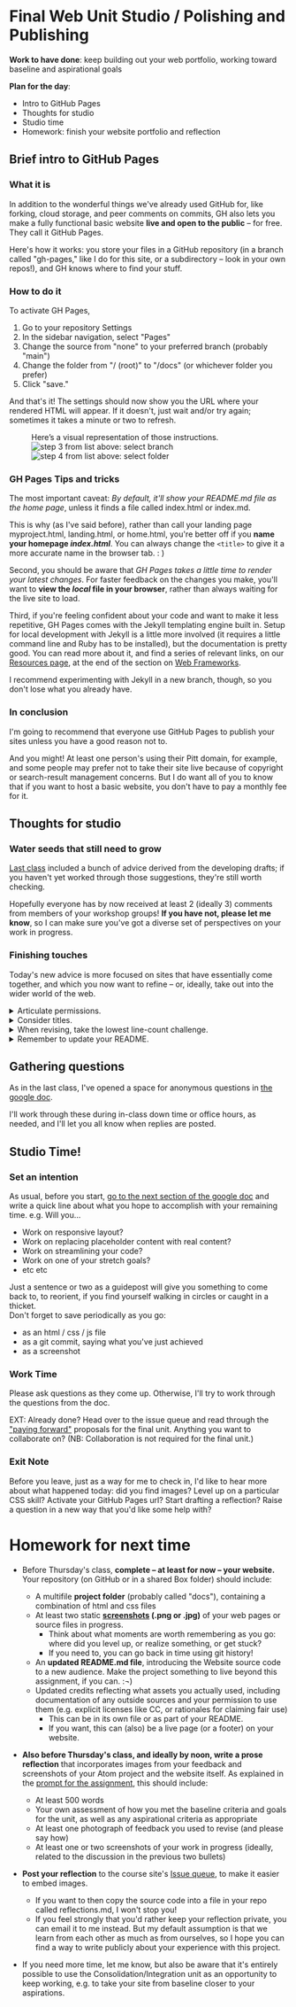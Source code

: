 
# Final Web Unit Studio / Polishing and Publishing

**Work to have done**: keep building out your web portfolio, working toward baseline and aspirational goals

**Plan for the day**:

* Intro to GitHub Pages
* Thoughts for studio
* Studio time
* Homework: finish your website portfolio and reflection


## Brief intro to GitHub Pages

### What it is
In addition to the wonderful things we've already used GitHub for, like forking, cloud storage, and peer comments on commits, GH also lets you make a fully functional basic website **live and open to the public** – for free. They call it GitHub Pages.

Here's how it works: you store your files in a GitHub repository (in a branch called "gh-pages," like I do for this site, or a subdirectory – look in your own repos!), and GH knows where to find your stuff.

### How to do it

To activate GH Pages,
1. Go to your repository Settings
2. In the sidebar navigation, select "Pages"
3. Change the source from "none" to your preferred branch (probably "main")
4. Change the folder from "/ (root)" to "/docs" (or whichever folder you prefer)
5. Click "save."

And that's it! The settings should now show you the URL where your rendered HTML will appear. If it doesn't, just wait and/or try again; sometimes it takes a minute or two to refresh.

<figure role="figure">
<figcaption>Here’s a visual representation of those instructions.</figcaption>
<img src="../assets/img/github--activate-gh-pages-1.png" alt="step 3 from list above: select branch" />
<img src="../assets/img/github--activate-gh-pages-2.png" alt="step 4 from list above: select folder" />

</figure>

### GH Pages Tips and tricks
The most important caveat: <em>By default, it'll show your README.md file as the home page</em>, unless it finds a file called index.html or index.md.

This is why (as I've said before), rather than call your landing page myproject.html, landing.html, or home.html, you're better off if you **name your homepage _index.html_**. You can always change the <code>&lt;title&gt;</code> to give it a more accurate name in the browser tab. : )

Second, you should be aware that _GH Pages takes a little time to render your latest changes_. For faster feedback on the changes you make, you'll want to **view the _local_ file in your browser**, rather than always waiting for the live site to load.

Third, if you're feeling confident about your code and want to make it less repetitive, GH Pages comes with the Jekyll templating engine built in. Setup for local development with Jekyll is a little more involved (it requires a little command line and Ruby has to be installed), but the documentation is pretty good. You can read more about it, and find a series of relevant links, on our [Resources page](https://benmiller314.github.io/cdm{{site.course.slugterm}}/resources#web-frameworks:~:text=Jekyll%20step%2Dby%2Dstep), at the end of the section on [Web Frameworks](https://benmiller314.github.io/cdm{{site.course.slugterm}}/resources#web-frameworks).

I recommend experimenting with Jekyll in a new branch, though, so you don't lose what you already have. <!-- (If that instruction is confusing, maybe hold off for now; there's always the upcoming consolidation/integration unit for stretching your skills!) -->

### In conclusion
<div class="alert alert-success">
I'm going to recommend that everyone use GitHub Pages to publish your sites unless you have a good reason not to.</div>

And you might! At least one person's using their Pitt domain, for example, and some people may prefer not to take their site live because of copyright or search-result management concerns. But I do want all of you to know that if you want to host a basic website, you don't have to pay a monthly fee for it.


## Thoughts for studio

### Water seeds that still need to grow

[Last class](lesson-22#planting-seeds) included a bunch of advice derived from the developing drafts; if you haven't yet worked through those suggestions, they're still worth checking.

Hopefully everyone has by now received at least 2 (ideally 3) comments from members of your workshop groups! **If you have not, please let me know**, so I can make sure you've got a diverse set of perspectives on your work in progress.

### Finishing touches
Today's new advice is more focused on sites that have essentially come together, and which you now want to refine – or, ideally, take out into the wider world of the web.

<details>
<summary>Articulate permissions.</summary>

<p>If you're using resources you didn't make yourself, be sure to include enough information to recover where it came from: a direct link to the image and to the specific license (if there is one) is ideal. Creative Commons sources often provide that HTML for you!</p>

<p>Where to put this information? Ideally, somewhere small near the image itself. There's a semantic html way of doing this with <code>&lt;figure&gt;</code> and <code>&lt;figcaption&gt;</code>, which you may remember from <a href="https://www.internetingishard.com/html-and-css/semantic-html/#figures-and-captions">the Semantic HTML</a> section of the tutorial; this is what I used for the screencapture images above. (See also <a href="https://www.scottohara.me/blog/2019/01/21/how-do-you-figure.html">this extended discussion of figures, figcaptions, and alt text</a>.)</p>

<p>Alternately, you can have a rights page somewhere, or use the site footer – or have a live hyperlink from your site to an external credits.md file in your repo.</p>

<div class="alert alert-info"><em>NB: If an image is under copyright, you can still use it if you can make a good case that it's a Fair Use.</em>  See the homework reading after <a href="lesson-04">Lesson 4</a> to review the Four Factors you need to consider.</div>
</details>

<details> <!-- titles -->
<summary>Consider titles.</summary>

A title can provide a context, a clue, a genre, a commentary; it can add an extra layer to viewer expectations. In previous units, you were titling your entire project; for a website, every page has its own <code>&lt;title&gt;</code> element in the <code>&lt;head&gt;</code>, which will show up in the browser's tab. These titles <em>could</em> be the same for all your pages, but they could also vary. What text do you want on top of the window, to show users where they are?
</details>

<details> <!-- lowest line-count -->
<summary>When revising, take the lowest line-count challenge.</summary>

<p>Programmers often strive for DRY code: that is, they follow the principle of Don't Repeat Yourself. You can use this as a polishing step after all your content and style is pretty much set – but it may also help you clarify what your HTML is really doing, which can in turn make it easier to style.</p>

<p>Consider the following:</p>

<p><strong>Do your CSS rules repeat each other? Maybe they can be combined.</strong></p>
<ul>
  <li>Look for elements that all behave the same way, and give them a shared class. <details><summary>show me</summary>
  <pre><code class="css">
  /* instead of this... */
  #intro-paragraph {
    width: 80%;
    margin: 0 auto;
    padding: 1em;
    background-color: bisque;
  }
  #about-me {
    width: 80%;
    margin: 0 auto;
    padding: 1em;
    background-color: bisque;
  }
  /* you could do this... */
  p.featured {
    width: 80%;
    margin: 0 auto;
    padding: 1em;
    background-color: bisque;
  }
  </code></pre></details>
  </li>
  <li>Remember that you can apply more than one class to the same html element – they're just space-delimited – so you can make rules for shared attributes in one class and special cases in another.
  <details><summary>show me</summary>
  <pre><code class="css">
  .narrow {
    width: 80%;
    margin: 0 auto;
    padding: 1em;
  }

  .featured {
    background-color: bisque;
  }

  </code></pre>
  </details>
  </li>
  <li>You can also combine rules declarations for shared styles and override only the exceptions to those styles:
  <details><summary>show me</summary><pre><code class="css">
  /* instead of this... */
  h1 {
    font-size: 2em;
    margin-top: 1em;
    margin-bottom: 2em;
    color: maroon;  
  }

  h2 {
    font-size: 1.5em;
    margin-top: 1em;
    margin-bottom: 2em;
    color: maroon;  
  }

  /* you can do this... */
  h1, h2 {
    font-size: 2em;
    margin-top: 1em;
    margin-bottom: 2em;
    color: maroon;  
  }

  h2 {
    font-size: 1.5em;
  }  
  </code></pre></details></li>
</ul>

<p><strong>Does your HTML have lots of containers with only one element in them?</strong></p>
<ul>
  <li>Some containers are important for positioning, e.g. centering with a flexbox.</li>
  <li>Others, though, are unnecessary clutter: if you can "unwrap" the element and apply CSS rules directly to it, with no loss in function, go ahead and unwrap it. You can often move classes from an outer element straight onto the inner one. See my <a href="https://pitt.hosted.panopto.com/Panopto/Pages/Viewer.aspx?id=9171fa85-be27-437d-99b9-acfa00f44a4f">demo video from last week</a> for an example.</li>
</ul>

</details>

<details>
<summary>Remember to update your README.</summary>
It should have a brief description of the project, rather than just my assignment. And may I also suggest an active link to your live website, if you have one?
</details>



## Gathering questions

As in the last class, I've opened a space for anonymous questions in <a href="http://bit.ly/cdm{{site.course.slugterm}}-notes#heading=h.kj9mb0xjbj2z">the google doc</a>.

I'll work through these during in-class down time or office hours, as needed, and I'll let you all know when replies are posted.

<!-- Note to self: don't answer out loud while they're still thinking! Put the answer in writing, *then* let them know it's there. -->

## Studio Time!

### Set an intention
As usual, before you start, <a href="http://bit.ly/cdm{{site.course.slugterm}}-notes#heading=h.d0i4xjvw86kx">go to the next section of the google doc</a> and write a quick line about what you hope to accomplish with your remaining time. e.g. Will you...
  <ul>
    <li>Work on responsive layout?</li>
    <li>Work on replacing placeholder content with real content?</li>
    <li>Work on streamlining your code?</li>
    <li>Work on one of your stretch goals?</li>
    <li>etc etc</li>
  </ul>
Just a sentence or two as a guidepost will give you something to come back to, to reorient, if you find yourself walking in circles or caught in a thicket.

<div class="alert alert-warning">
Don't forget to save periodically as you go:
 <ul>
   <li>as an html / css / js file</li>
   <li>as a git commit, saying what you've just achieved</li>
   <li>as a screenshot</li>
 </ul>
</div>

### Work Time
Please ask questions as they come up. Otherwise, I'll try to work through the questions from the doc.

EXT: Already done? Head over to the issue queue and read through the <a href="https://github.com/benmiller314/cdm{{site.course.slugterm}}/labels/paying%20forward">"paying forward"</a> proposals for the final unit. Anything you want to collaborate on? (NB: Collaboration is not required for the final unit.)

### Exit Note
Before you leave, just as a way for me to check in, I'd like to hear more about what happened today: did you find images? Level up on a particular CSS skill? Activate your GitHub Pages url? Start drafting a reflection? Raise a question in a new way that you'd like some help with?


# Homework for next time

* Before Thursday's class, **complete – at least for now – your website.** Your repository (on GitHub or in a shared Box folder) should include:
   - A multifile **project folder** (probably called "docs"), containing a combination of html and css files
   - At least two static **<a href="https://www.take-a-screenshot.org/">screenshots</a> (.png or .jpg)** of your web pages or source files in progress.
     * Think about what moments are worth remembering as you go: where did you level up, or realize something, or get stuck?
     * If you need to, you can go back in time using git history!
   - An **updated README.md file**, introducing the Website source code to a new audience. Make the project something to live beyond this assignment, if you can. :¬)
   - Updated credits reflecting what assets you actually used, including documentation of any outside sources and your permission to use them (e.g. explicit licenses like CC, or rationales for claiming fair use)
      * This can be in its own file or as part of your README.
      * If you want, this can (also) be a live page (or a footer) on your website.

* **Also before Thursday's class, and ideally by noon, write a prose reflection** that incorporates images from your feedback and screenshots of your Atom project and the website itself. As explained in the [prompt for the assignment](https://github.com/benmiller314/webs{{site.course.slugterm}}#deadlines-and-products), this should include:
   - At least 500 words
   - Your own assessment of how you met the baseline criteria and goals for the unit, as well as any aspirational criteria as appropriate
   - At least one photograph of feedback you used to revise (and please say how)
   - At least one or two screenshots of your work in progress (ideally, related to the discussion in the previous two bullets)
* **Post your reflection** to the course site's [Issue queue]({{site.github.issues_url}}), to make it easier to embed images.
   - If you want to then copy the source code into a file in your repo called reflections.md, I won't stop you!
   - If you feel strongly that you'd rather keep your reflection private, you can email it to me instead. But my default assumption is that we learn from each other as much as from ourselves, so I hope you can find a way to write publicly about your experience with this project.
* If you need more time, let me know, but also be aware that it's entirely possible to use the Consolidation/Integration unit as an opportunity to keep working, e.g. to take your site from baseline closer to your aspirations.
